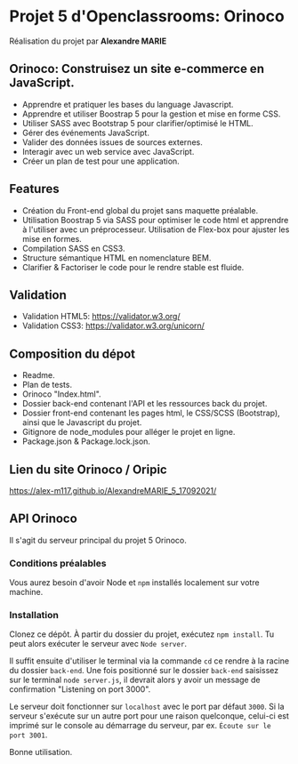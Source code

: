 # Projet 5 d'Openclassrooms: Orinoco #

Réalisation du projet par **Alexandre MARIE**

## Orinoco: Construisez un site e-commerce en JavaScript.

- Apprendre et pratiquer les bases du language Javascript.
- Apprendre et utiliser Boostrap 5 pour la gestion et mise en forme CSS.
- Utiliser SASS avec Bootstrap 5 pour clarifier/optimisé le HTML.
- Gérer des événements JavaScript.
- Valider des données issues de sources externes.
- Interagir avec un web service avec JavaScript.
- Créer un plan de test pour une application.


## Features

- Création du Front-end global du projet sans maquette préalable. 
- Utilisation Boostrap 5 via SASS pour optimiser le code html et apprendre à l'utiliser avec un préprocesseur. Utilisation de Flex-box pour ajuster les mise en formes.
- Compilation SASS en CSS3.
- Structure sémantique HTML en nomenclature BEM.
- Clarifier & Factoriser le code pour le rendre stable est fluide.

## Validation

- Validation HTML5: https://validator.w3.org/
- Validation CSS3: https://validator.w3.org/unicorn/

## Composition du dépot

- Readme.
- Plan de tests.
- Orinoco "Index.html".
- Dossier back-end contenant l'API et les ressources back du projet.
- Dossier front-end contenant les pages html, le CSS/SCSS (Bootstrap), ainsi que le Javascript du projet.
- Gitignore de node_modules pour alléger le projet en ligne.
- Package.json & Package.lock.json.

## Lien du site Orinoco / Oripic

https://alex-m117.github.io/AlexandreMARIE_5_17092021/

## API Orinoco

Il s'agit du serveur principal du projet 5 Orinoco.

### Conditions préalables ###

Vous aurez besoin d'avoir Node et `npm` installés localement sur votre machine.

### Installation ###

Clonez ce dépôt. À partir du dossier du projet, exécutez `npm install`. Tu
peut alors exécuter le serveur avec `Node server`.

Il suffit ensuite d'utiliser le terminal via la commande `cd` ce rendre à la racine du dossier `back-end`. Une fois positionné sur le dossier `back-end` saisissez sur le terminal `node server.js`, il devrait alors y avoir un message de confirmation "Listening on port 3000". 

Le serveur doit fonctionner sur `localhost` avec le port par défaut `3000`. Si la
serveur s'exécute sur un autre port pour une raison quelconque, celui-ci est imprimé sur le
console au démarrage du serveur, par ex. `Écoute sur le port 3001`.

Bonne utilisation.
